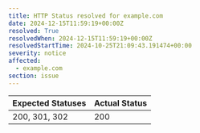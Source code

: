 ```yaml
---
title: HTTP Status resolved for example.com
date: 2024-12-15T11:59:19+00:00Z
resolved: True
resolvedWhen: 2024-12-15T11:59:19+00:00Z
resolvedStartTime: 2024-10-25T21:09:43.191474+00:00
severity: notice
affected:
  - example.com
section: issue
---
```


| Expected Statuses | Actual Status  |
|-------------------|----------------|
| 200, 301, 302 | 200 |
